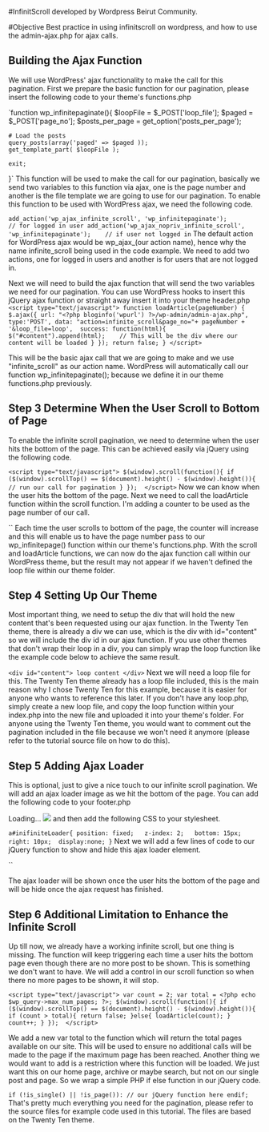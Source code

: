 #InfinitScroll
developed by Wordpress Beirut Community.

#Objective
Best practice in using infinitscroll on wordpress, and how to use the admin-ajax.php for ajax calls.

## Building the Ajax Function
We will use WordPress' ajax functionality to make the call for this pagination. First we prepare the basic function for our pagination, please insert the following code to your theme's functions.php

`function wp_infinitepaginate(){ 
    $loopFile        = $_POST['loop_file'];
    $paged           = $_POST['page_no'];
    $posts_per_page  = get_option('posts_per_page');
 
    # Load the posts
    query_posts(array('paged' => $paged )); 
    get_template_part( $loopFile );
 
    exit;
}`
This function will be used to make the call for our pagination, basically we send two variables to this function via ajax, one is the page number and another is the file template we are going to use for our pagination. To enable this function to be used with WordPress ajax, we need the following code.

`add_action('wp_ajax_infinite_scroll', 'wp_infinitepaginate');           // for logged in user
add_action('wp_ajax_nopriv_infinite_scroll', 'wp_infinitepaginate');    // if user not logged in`
The default action for WordPress ajax would be wp_ajax_(our action name), hence why the name infinite_scroll being used in the code example. We need to add two actions, one for logged in users and another is for users that are not logged in.

Next we will need to build the ajax function that will send the two variables we need for our pagination. You can use WordPress hooks to insert this jQuery ajax function or straight away insert it into your theme header.php
`<script type="text/javascript">
function loadArticle(pageNumber) {
    $.ajax({
        url: "<?php bloginfo('wpurl') ?>/wp-admin/admin-ajax.php",
        type:'POST',
        data: "action=infinite_scroll&page_no="+ pageNumber + '&loop_file=loop', 
        success: function(html){
            $("#content").append(html);    // This will be the div where our content will be loaded
        }
    });
    return false;
}
</script>`

This will be the basic ajax call that we are going to make and we use "infinite_scroll" as our action name. WordPress will automatically call our function wp_infinitepaginate(); because we define it in our theme functions.php previously.

## Step 3 Determine When the User Scroll to Bottom of Page
To enable the infinite scroll pagination, we need to determine when the user hits the bottom of the page. This can be achieved easily via jQuery using the following code.

`<script type="text/javascript">
            $(window).scroll(function(){
                    if  ($(window).scrollTop() == $(document).height() - $(window).height()){
                          // run our call for pagination
                    }
            }); 
</script>`
Now we can know when the user hits the bottom of the page. Next we need to call the loadArticle function within the scroll function. I'm adding a counter to be used as the page number of our call.

`<script type="text/javascript">
            var count = 2;
            $(window).scroll(function(){
                    if  ($(window).scrollTop() == $(document).height() - $(window).height()){
                       loadArticle(count);
                       count++;
                    }
            }); 
 
            function loadArticle(pageNumber){    
                    $.ajax({
                        url: "<?php bloginfo('wpurl') ?>/wp-admin/admin-ajax.php",
                        type:'POST',
                        data: "action=infinite_scroll&page_no="+ pageNumber + '&loop_file=loop', 
                        success: function(html){
                            $("#content").append(html);   // This will be the div where our content will be loaded
                        }
                    });
                return false;
            }
</script>`
Each time the user scrolls to bottom of the page, the counter will increase and this will enable us to have the page number pass to our wp_infinitepage() function within our theme's functions.php. With the scroll and loadArticle functions, we can now do the ajax function call within our WordPress theme, but the result may not appear if we haven't defined the loop file within our theme folder.

## Step 4 Setting Up Our Theme
Most important thing, we need to setup the div that will hold the new content that's been requested using our ajax function. In the Twenty Ten theme, there is already a div we can use, which is the div with id="content" so we will include the div id in our ajax function. If you use other themes that don't wrap their loop in a div, you can simply wrap the loop function like the example code below to achieve the same result.


`<div id="content"> loop content </div>`
Next we will need a loop file for this. The Twenty Ten theme already has a loop file included, this is the main reason why I chose Twenty Ten for this example, because it is easier for anyone who wants to reference this later. If you don't have any loop.php, simply create a new loop file, and copy the loop function within your index.php into the new file and uploaded it into your theme's folder. For anyone using the Twenty Ten theme, you would want to comment out the pagination included in the file because we won't need it anymore (please refer to the tutorial source file on how to do this).

## Step 5 Adding Ajax Loader
This is optional, just to give a nice touch to our infinite scroll pagination. We will add an ajax loader image as we hit the bottom of the page. You can add the following code to your footer.php

<a id="inifiniteLoader">Loading... <img src="<?php bloginfo('template_directory'); ?>/images/ajax-loader.gif" /></a>
and then add the following CSS to your stylesheet.

`a#inifiniteLoader{
    position: fixed;  
    z-index: 2;  
    bottom: 15px;   
    right: 10px; 
    display:none;
}`
Next we will add a few lines of code to our jQuery function to show and hide this ajax loader element.

`<script type="text/javascript">
      jQuery(document).ready(function($) {
          var count = 2;
          $(window).scroll(function(){
                  if  ($(window).scrollTop() == $(document).height() - $(window).height()){
                     loadArticle(count);
                     count++;
                  }
          }); 
 
          function loadArticle(pageNumber){    
                  $('a#inifiniteLoader').show('fast');
                  $.ajax({
                      url: "<?php bloginfo('wpurl') ?>/wp-admin/admin-ajax.php",
                      type:'POST',
                      data: "action=infinite_scroll&page_no="+ pageNumber + '&loop_file=loop', 
                      success: function(html){
                          $('a#inifiniteLoader').hide('1000');
                          $("#content").append(html);    // This will be the div where our content will be loaded
                      }
                  });
              return false;
          }
   
      });
      
  </script>`
  
The ajax loader will be shown once the user hits the bottom of the page and will be hide once the ajax request has finished.

## Step 6 Additional Limitation to Enhance the Infinite Scroll
Up till now, we already have a working infinite scroll, but one thing is missing. The function will keep triggering each time a user hits the bottom page even though there are no more post to be shown. This is something we don't want to have. We will add a control in our scroll function so when there no more pages to be shown, it will stop.

`<script type="text/javascript">
var count = 2;
var total = <?php echo $wp_query->max_num_pages; ?>;
$(window).scroll(function(){
    if  ($(window).scrollTop() == $(document).height() - $(window).height()){
        if (count > total){
            return false;
        }else{
            loadArticle(count);
        }
        count++;
    }
}); 
</script>`

We add a new var total to the function which will return the total pages available on our site. This will be used to ensure no additional calls will be made to the page if the maximum page has been reached. Another thing we would want to add is a restriction where this function will be loaded. We just want this on our home page, archive or maybe search, but not on our single post and page. So we wrap a simple PHP if else function in our jQuery code.


`if (!is_single() || !is_page()):
// our jQuery function here
endif;`
That's pretty much everything you need for the pagination, please refer to the source files for example code used in this tutorial. The files are based on the Twenty Ten theme.